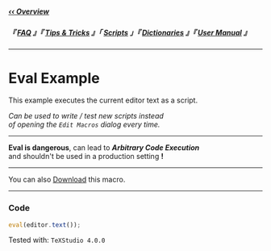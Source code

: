 <!----------------------------[ Navigation Links ]----------------------------->

[‹‹ Overview]: ../../../

[User Manual]: http://texstudio.sourceforge.net/manual/current/usermanual_en.html
[Dictionaries]: ../../../Dictionary/Overview
[Tips & Tricks]: ../../../Tip/Overview
[Scripts]: ../../Overview
[FAQ]: ../../../FAQ/Overview

<!-------------------------------[ Navigation ]-------------------------------->

##### [‹‹ Overview]

##### 『 [FAQ] 』『 [Tips & Tricks] 』「 [Scripts] 」『 [Dictionaries] 』『 [User Manual] 』  

---

<!-------------------------------[ Script Links ]------------------------------>

[Download]: EvalExample.texsmacro


<!----------------------------------[ Script ]--------------------------------->

# Eval Example

This example executes the current editor text as a script.

*Can be used to write / test new scripts instead*<br>
*of opening the `Edit Macros` dialog every time.*

---

**Eval is dangerous**, can lead to ***Arbitrary Code Execution***<br>
and shouldn't be used in a production setting **!**

---

You can also [Download] this macro.

---

### Code

```js
eval(editor.text());
```

Tested with: `TeXStudio 4.0.0`
